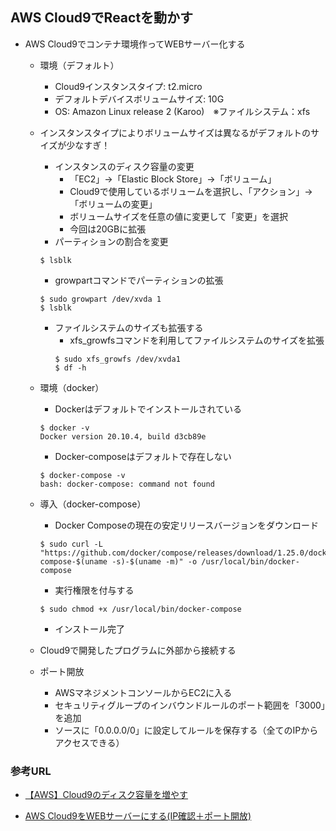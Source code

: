 ## AWS Cloud9でReactを動かす

- AWS Cloud9でコンテナ環境作ってWEBサーバー化する
    - 環境（デフォルト）
        - Cloud9インスタンスタイプ: t2.micro
        - デフォルトデバイスボリュームサイズ: 10G
        - OS: Amazon Linux release 2 (Karoo)　※ファイルシステム：xfs
    - インスタンスタイプによりボリュームサイズは異なるがデフォルトのサイズが少なすぎ！
        - インスタンスのディスク容量の変更
            - 「EC2」→「Elastic Block Store」→「ボリューム」
            - Cloud9で使用しているボリュームを選択し、「アクション」→「ボリュームの変更」
            - ボリュームサイズを任意の値に変更して「変更」を選択
            - 今回は20GBに拡張
        - パーティションの割合を変更
        ```
        $ lsblk
        ```
        - growpartコマンドでパーティションの拡張
        ```
        $ sudo growpart /dev/xvda 1
        $ lsblk
        ```
        - ファイルシステムのサイズも拡張する
            - xfs_growfsコマンドを利用してファイルシステムのサイズを拡張
            ```
            $ sudo xfs_growfs /dev/xvda1
            $ df -h
            ```
    - 環境（docker）
        - Dockerはデフォルトでインストールされている
        ```
        $ docker -v
        Docker version 20.10.4, build d3cb89e
        ```
        - Docker-composeはデフォルトで存在しない
        ```
        $ docker-compose -v
        bash: docker-compose: command not found
        ```
    - 導入（docker-compose）
        - Docker Composeの現在の安定リリースバージョンをダウンロード
        ```
        $ sudo curl -L "https://github.com/docker/compose/releases/download/1.25.0/docker-compose-$(uname -s)-$(uname -m)" -o /usr/local/bin/docker-compose
        ```
        - 実行権限を付与する
        ```
        $ sudo chmod +x /usr/local/bin/docker-compose
        ```
        - インストール完了
        






    - Cloud9で開発したプログラムに外部から接続する
    - ポート開放
        - AWSマネジメントコンソールからEC2に入る
        - セキュリティグループのインバウンドルールのポート範囲を「3000」を追加
        - ソースに「0.0.0.0/0」に設定してルールを保存する（全てのIPからアクセスできる）

### 参考URL
- [【AWS】Cloud9のディスク容量を増やす](https://ri-dream.net/blog/aws/aws-cloud9-volume-change "【AWS】Cloud9のディスク容量を増やす")

- [AWS Cloud9をWEBサーバーにする(IP確認＋ポート開放)](https://www.ultra-noob.com/blog/2020/2020-05-25-AWS_Cloud9%E3%82%92WEB%E3%82%B5%E3%83%BC%E3%83%90%E3%83%BC%E3%81%AB%E3%81%99%E3%82%8B(IP%E7%A2%BA%E8%AA%8D%EF%BC%8B%E3%83%9D%E3%83%BC%E3%83%88%E9%96%8B%E6%94%BE)/ "AWS Cloud9をWEBサーバーにする(IP確認＋ポート開放)")
